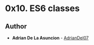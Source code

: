 # 0x10. ES6 classes

## Author
* **Adrian De La Asuncion** - [AdrianDel07](https://github.com/AdrianDel07)